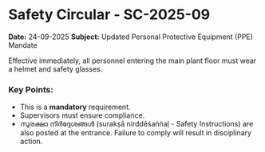 # Safety Circular - SC-2025-09

**Date:** 24-09-2025
**Subject:** Updated Personal Protective Equipment (PPE) Mandate

Effective immediately, all personnel entering the main plant floor must wear a helmet and safety glasses.

### Key Points:
-   This is a **mandatory** requirement.
-   Supervisors must ensure compliance.
-   സുരക്ഷാ നിർദ്ദേശങ്ങൾ (surakṣā nirddēśaṅṅaḷ - Safety Instructions) are also posted at the entrance.
Failure to comply will result in disciplinary action.